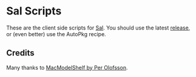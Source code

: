 # Sal Scripts

These are the client side scripts for [Sal](https://github.com/salopensource/sal). You should use the latest [release](https://github.com/salopensource/sal-scripts/releases/latest), or (even better) use the AutoPkg recipe.

## Credits
Many thanks to [MacModelShelf by Per Olofsson](https://github.com/MagerValp/MacModelShelf).